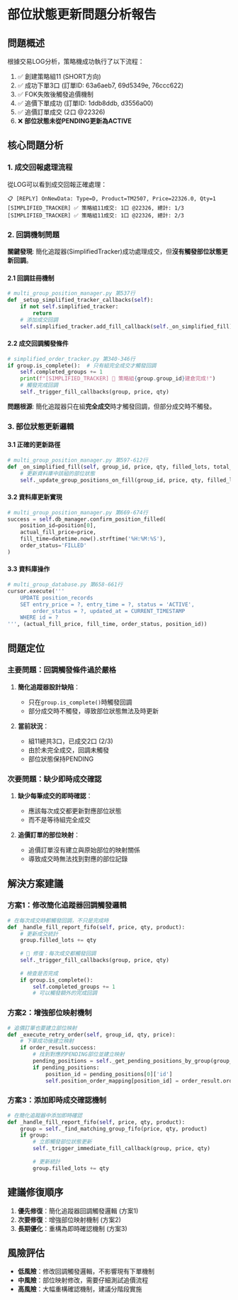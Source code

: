 # 部位狀態更新問題分析報告

## 問題概述

根據交易LOG分析，策略機成功執行了以下流程：
1. ✅ 創建策略組11 (SHORT方向)
2. ✅ 成功下單3口 (訂單ID: 63a6aeb7, 69d5349e, 76ccc622)
3. ✅ FOK失敗後觸發追價機制
4. ✅ 追價下單成功 (訂單ID: 1ddb8ddb, d3556a00)
5. ✅ 追價訂單成交 (2口 @22326)
6. ❌ **部位狀態未從PENDING更新為ACTIVE**

## 核心問題分析

### 1. 成交回報處理流程

從LOG可以看到成交回報正確處理：
```
📋 [REPLY] OnNewData: Type=D, Product=TM2507, Price=22326.0, Qty=1
[SIMPLIFIED_TRACKER] ✅ 策略組11成交: 1口 @22326, 總計: 1/3
[SIMPLIFIED_TRACKER] ✅ 策略組11成交: 1口 @22326, 總計: 2/3
```

### 2. 回調機制問題

**關鍵發現**: 簡化追蹤器(SimplifiedTracker)成功處理成交，但**沒有觸發部位狀態更新回調**。

#### 2.1 回調註冊機制
```python
# multi_group_position_manager.py 第537行
def _setup_simplified_tracker_callbacks(self):
    if not self.simplified_tracker:
        return
    # 添加成交回調
    self.simplified_tracker.add_fill_callback(self._on_simplified_fill)
```

#### 2.2 成交回調觸發條件
```python
# simplified_order_tracker.py 第340-346行
if group.is_complete():  # 只有組完全成交才觸發回調
    self.completed_groups += 1
    print(f"[SIMPLIFIED_TRACKER] 🎉 策略組{group.group_id}建倉完成!")
    # 觸發完成回調
    self._trigger_fill_callbacks(group, price, qty)
```

**問題根源**: 簡化追蹤器只在組**完全成交**時才觸發回調，但部分成交時不觸發。

### 3. 部位狀態更新邏輯

#### 3.1 正確的更新路徑
```python
# multi_group_position_manager.py 第597-612行
def _on_simplified_fill(self, group_id, price, qty, filled_lots, total_lots):
    # 更新資料庫中該組的部位狀態
    self._update_group_positions_on_fill(group_id, price, qty, filled_lots, total_lots)
```

#### 3.2 資料庫更新實現
```python
# multi_group_position_manager.py 第669-674行
success = self.db_manager.confirm_position_filled(
    position_id=position[0],
    actual_fill_price=price,
    fill_time=datetime.now().strftime('%H:%M:%S'),
    order_status='FILLED'
)
```

#### 3.3 資料庫操作
```python
# multi_group_database.py 第658-661行
cursor.execute('''
    UPDATE position_records
    SET entry_price = ?, entry_time = ?, status = 'ACTIVE',
        order_status = ?, updated_at = CURRENT_TIMESTAMP
    WHERE id = ?
''', (actual_fill_price, fill_time, order_status, position_id))
```

## 問題定位

### 主要問題：回調觸發條件過於嚴格

1. **簡化追蹤器設計缺陷**：
   - 只在`group.is_complete()`時觸發回調
   - 部分成交時不觸發，導致部位狀態無法及時更新

2. **當前狀況**：
   - 組11總共3口，已成交2口 (2/3)
   - 由於未完全成交，回調未觸發
   - 部位狀態保持PENDING

### 次要問題：缺少即時成交確認

1. **缺少每筆成交的即時確認**：
   - 應該每次成交都更新對應部位狀態
   - 而不是等待組完全成交

2. **追價訂單的部位映射**：
   - 追價訂單沒有建立與原始部位的映射關係
   - 導致成交時無法找到對應的部位記錄

## 解決方案建議

### 方案1：修改簡化追蹤器回調觸發邏輯
```python
# 在每次成交時都觸發回調，不只是完成時
def _handle_fill_report_fifo(self, price, qty, product):
    # 更新成交統計
    group.filled_lots += qty
    
    # 🔧 修復：每次成交都觸發回調
    self._trigger_fill_callbacks(group, price, qty)
    
    # 檢查是否完成
    if group.is_complete():
        self.completed_groups += 1
        # 可以觸發額外的完成回調
```

### 方案2：增強部位映射機制
```python
# 追價訂單也要建立部位映射
def _execute_retry_order(self, group_id, qty, price):
    # 下單成功後建立映射
    if order_result.success:
        # 找到對應的PENDING部位並建立映射
        pending_positions = self._get_pending_positions_by_group(group_id)
        if pending_positions:
            position_id = pending_positions[0]['id']
            self.position_order_mapping[position_id] = order_result.order_id
```

### 方案3：添加即時成交確認機制
```python
# 在簡化追蹤器中添加即時確認
def _handle_fill_report_fifo(self, price, qty, product):
    group = self._find_matching_group_fifo(price, qty, product)
    if group:
        # 立即觸發部位狀態更新
        self._trigger_immediate_fill_callback(group, price, qty)
        
        # 更新統計
        group.filled_lots += qty
```

## 建議修復順序

1. **優先修復**：簡化追蹤器回調觸發邏輯 (方案1)
2. **次要修復**：增強部位映射機制 (方案2)  
3. **長期優化**：重構為即時確認機制 (方案3)

## 風險評估

- **低風險**：修改回調觸發邏輯，不影響現有下單機制
- **中風險**：部位映射修改，需要仔細測試追價流程
- **高風險**：大幅重構確認機制，建議分階段實施
